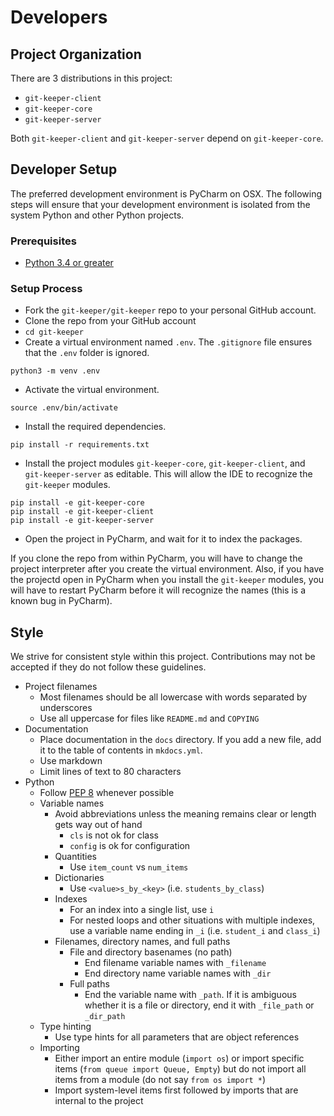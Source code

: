 # Developers

## Project Organization

There are 3 distributions in this project:

* `git-keeper-client`
* `git-keeper-core`
* `git-keeper-server`

Both `git-keeper-client` and `git-keeper-server` depend on `git-keeper-core`.

## Developer Setup

The preferred development environment is PyCharm on OSX.  The following steps will ensure that your development environment is isolated from the system Python and other Python projects.

### Prerequisites

* [Python 3.4 or greater](https://www.python.org/downloads/)

### Setup Process


* Fork the `git-keeper/git-keeper` repo to your personal GitHub account.
* Clone the repo from your GitHub account
* `cd git-keeper`
* Create a virtual environment named `.env`.  The `.gitignore` file ensures that the `.env` folder is ignored.

 ```
 python3 -m venv .env
 ```
 
* Activate the virtual environment.

 ```
 source .env/bin/activate
 ```
 
* Install the required dependencies.

 ```
 pip install -r requirements.txt
 ```
 
* Install the project modules `git-keeper-core`, `git-keeper-client`, and `git-keeper-server` as editable.  This will allow the IDE to recognize the `git-keeper` modules.

 ```
 pip install -e git-keeper-core
 pip install -e git-keeper-client
 pip install -e git-keeper-server
 ```

* Open the project in PyCharm, and wait for it to index the packages.

If you clone the repo from within PyCharm, you will have to change the project interpreter after you create the virtual environment.  Also, if you have the projectd open in PyCharm when you install the `git-keeper` modules, you will have to restart PyCharm before it will recognize the names (this is a known bug in PyCharm).


## Style

We strive for consistent style within this project. Contributions may not be
accepted if they do not follow these guidelines.

* Project filenames
    * Most filenames should be all lowercase with words separated by
    underscores
    * Use all uppercase for files like `README.md` and `COPYING`
* Documentation
    * Place documentation in the `docs` directory. If you add a new file, add
    it to the table of contents in `mkdocs.yml`.
    * Use markdown
    * Limit lines of text to 80 characters
* Python
    * Follow [PEP 8](https://www.python.org/dev/peps/pep-0008/) whenever
    possible
    * Variable names
        * Avoid abbreviations unless the meaning remains clear or length gets
        way out of hand
            * `cls` is not ok for class
            * `config` is ok for configuration
        * Quantities
            * Use `item_count` vs `num_items`
        * Dictionaries
            * Use `<value>s_by_<key>` (i.e. `students_by_class`)
        * Indexes
            * For an index into a single list, use `i`
            * For nested loops and other situations with multiple indexes, use a
            variable name ending in `_i` (i.e. `student_i` and `class_i`)
        * Filenames, directory names, and full paths
            * File and directory basenames (no path)
                * End filename variable names with `_filename`
                * End directory name variable names with `_dir`
            * Full paths
                * End the variable name with `_path`. If it is ambiguous
                whether it is a file or directory, end it with `_file_path` or
                `_dir_path`
    * Type hinting
        * Use type hints for all parameters that are object references
    * Importing
        * Either import an entire module (`import os`) or import specific
        items (`from queue import Queue, Empty`) but do not import all items
        from a module (do not say `from os import *`)
        * Import system-level items first followed by imports that are
        internal to the project
